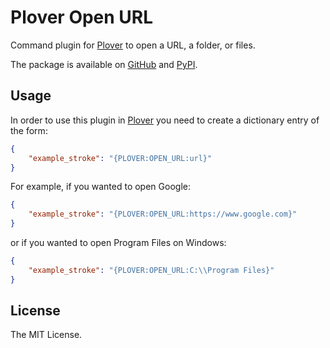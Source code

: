 # Plover Open URL

Command plugin for [Plover](https://github.com/openstenoproject/plover) to open a URL, a folder, or files.

The package is available on [GitHub](https://github.com/nsmarkop/plover_open_url) and [PyPI](https://pypi.org/project/plover-open-url/).

## Usage

In order to use this plugin in [Plover](https://github.com/openstenoproject/plover) you need to create a dictionary entry of the form:

``` json
{
    "example_stroke": "{PLOVER:OPEN_URL:url}"
}
```

For example, if you wanted to open Google:

``` json
{
    "example_stroke": "{PLOVER:OPEN_URL:https://www.google.com}"
}
```

or if you wanted to open Program Files on Windows:

``` json
{
    "example_stroke": "{PLOVER:OPEN_URL:C:\\Program Files}"
}
```

## License

The MIT License.
